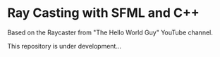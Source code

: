 # Ray Casting with SFML and C++

Based on the Raycaster from "The Hello World Guy" YouTube channel.

This repository is under development...
